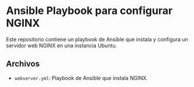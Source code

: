 # Ansible Playbook para configurar NGINX

Este repositorio contiene un playbook de Ansible que instala y configura un servidor web NGINX en una instancia Ubuntu.

## Archivos
- `webserver.yml`: Playbook de Ansible que instala NGINX.
